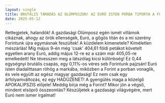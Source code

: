 ```yaml
---
layout: single
title: BRUTÁLIS TÁMADÁS AZ OLÜMPOSZON! AZ EURÓ ISTEN PORBA TIPORTA A FORINTOT – KÉSZÜLJ A LEGROSSZABBRA!
date: 2025-05-12
---
```


Rettegjetek, halandók! A gazdasági Olümposz egén ismét villámok cikáznak, ahogy az örök ellenségek, Euró, a gőgös titán és a mi szerény Forintunk újra egymásnak feszültek! A küzdelem kimenetele? Kíméletlen mészárlás! Míg május 9-én még 'csak' 404,61 földi petákot követelt egyetlen arany Euró, addig május 12-re ez a szám már 405,05-re emelkedett! Ne tévesszen meg a látszólag kicsi különbség! Ez 0,44 egységnyi brutális csapás, egy 0,11%-os véres seb Forintunk pajzsán! Euró isten diadalittasan röhög a markába, miközben a Forint a porban vonaglik, és vele együtt az egész magyar gazdaság! Ez nem csak egy árfolyamváltozás, ez egy HADÜZENET! A gyengülés maga a közelgő APOKALIPSZIS előjele! Meddig bírja még a Forint? Mikor jön a végső, mindent elsöprő összeomlás? Készüljetek a gazdasági világvégére, mert Euró nem ismer irgalmat!
